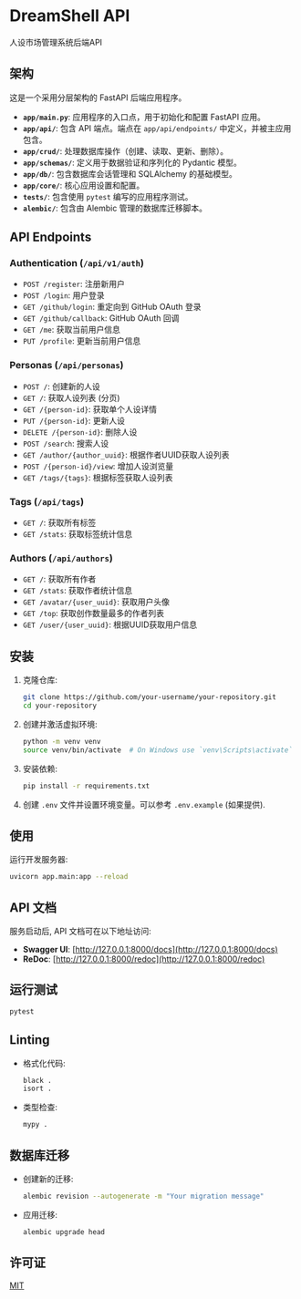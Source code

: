 # DreamShell API

人设市场管理系统后端API

## 架构

这是一个采用分层架构的 FastAPI 后端应用程序。

- **`app/main.py`**: 应用程序的入口点，用于初始化和配置 FastAPI 应用。
- **`app/api/`**: 包含 API 端点。端点在 `app/api/endpoints/` 中定义，并被主应用包含。
- **`app/crud/`**: 处理数据库操作（创建、读取、更新、删除）。
- **`app/schemas/`**: 定义用于数据验证和序列化的 Pydantic 模型。
- **`app/db/`**: 包含数据库会话管理和 SQLAlchemy 的基础模型。
- **`app/core/`**: 核心应用设置和配置。
- **`tests/`**: 包含使用 `pytest` 编写的应用程序测试。
- **`alembic/`**: 包含由 Alembic 管理的数据库迁移脚本。

## API Endpoints

### Authentication (`/api/v1/auth`)

- `POST /register`: 注册新用户
- `POST /login`: 用户登录
- `GET /github/login`: 重定向到 GitHub OAuth 登录
- `GET /github/callback`: GitHub OAuth 回调
- `GET /me`: 获取当前用户信息
- `PUT /profile`: 更新当前用户信息

### Personas (`/api/personas`)

- `POST /`: 创建新的人设
- `GET /`: 获取人设列表 (分页)
- `GET /{person-id}`: 获取单个人设详情
- `PUT /{person-id}`: 更新人设
- `DELETE /{person-id}`: 删除人设
- `POST /search`: 搜索人设
- `GET /author/{author_uuid}`: 根据作者UUID获取人设列表
- `POST /{person-id}/view`: 增加人设浏览量
- `GET /tags/{tags}`: 根据标签获取人设列表

### Tags (`/api/tags`)

- `GET /`: 获取所有标签
- `GET /stats`: 获取标签统计信息

### Authors (`/api/authors`)

- `GET /`: 获取所有作者
- `GET /stats`: 获取作者统计信息
- `GET /avatar/{user_uuid}`: 获取用户头像
- `GET /top`: 获取创作数量最多的作者列表
- `GET /user/{user_uuid}`: 根据UUID获取用户信息

## 安装

1.  克隆仓库:

    ```bash
    git clone https://github.com/your-username/your-repository.git
    cd your-repository
    ```

2.  创建并激活虚拟环境:

    ```bash
    python -m venv venv
    source venv/bin/activate  # On Windows use `venv\Scripts\activate`
    ```

3.  安装依赖:

    ```bash
    pip install -r requirements.txt
    ```

4.  创建 `.env` 文件并设置环境变量。可以参考 `.env.example` (如果提供).

## 使用

运行开发服务器:

```bash
uvicorn app.main:app --reload
```

## API 文档

服务启动后, API 文档可在以下地址访问:

-   **Swagger UI**: [http://127.0.0.1:8000/docs](http://127.0.0.1:8000/docs)
-   **ReDoc**: [http://127.0.0.1:8000/redoc](http://127.0.0.1:8000/redoc)

## 运行测试

```bash
pytest
```

## Linting

-   格式化代码:

    ```bash
    black .
    isort .
    ```

-   类型检查:

    ```bash
    mypy .
    ```

## 数据库迁移

-   创建新的迁移:

    ```bash
    alembic revision --autogenerate -m "Your migration message"
    ```

-   应用迁移:

    ```bash
    alembic upgrade head
    ```

## 许可证

[MIT](LICENSE)
